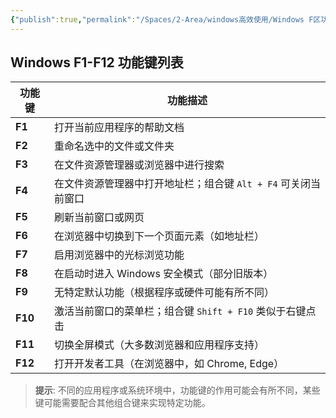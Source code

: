 ```yaml
---
{"publish":true,"permalink":"/Spaces/2-Area/windows高效使用/Windows F区功能键快捷键分配.md","created":"2024-10-08","modified":"2024-10-08","cssclasses":""}
---
```



## Windows F1-F12 功能键列表

| 功能键  | 功能描述                                             |
| ------- | ---------------------------------------------------- |
| **F1**  | 打开当前应用程序的帮助文档                           |
| **F2**  | 重命名选中的文件或文件夹                             |
| **F3**  | 在文件资源管理器或浏览器中进行搜索                   |
| **F4**  | 在文件资源管理器中打开地址栏；组合键 `Alt + F4` 可关闭当前窗口 |
| **F5**  | 刷新当前窗口或网页                                   |
| **F6**  | 在浏览器中切换到下一个页面元素（如地址栏）           |
| **F7**  | 启用浏览器中的光标浏览功能                           |
| **F8**  | 在启动时进入 Windows 安全模式（部分旧版本）          |
| **F9**  | 无特定默认功能（根据程序或硬件可能有所不同）         |
| **F10** | 激活当前窗口的菜单栏；组合键 `Shift + F10` 类似于右键点击 |
| **F11** | 切换全屏模式（大多数浏览器和应用程序支持）           |
| **F12** | 打开开发者工具（在浏览器中，如 Chrome, Edge）        |

> **提示**: 不同的应用程序或系统环境中，功能键的作用可能会有所不同，某些键可能需要配合其他组合键来实现特定功能。